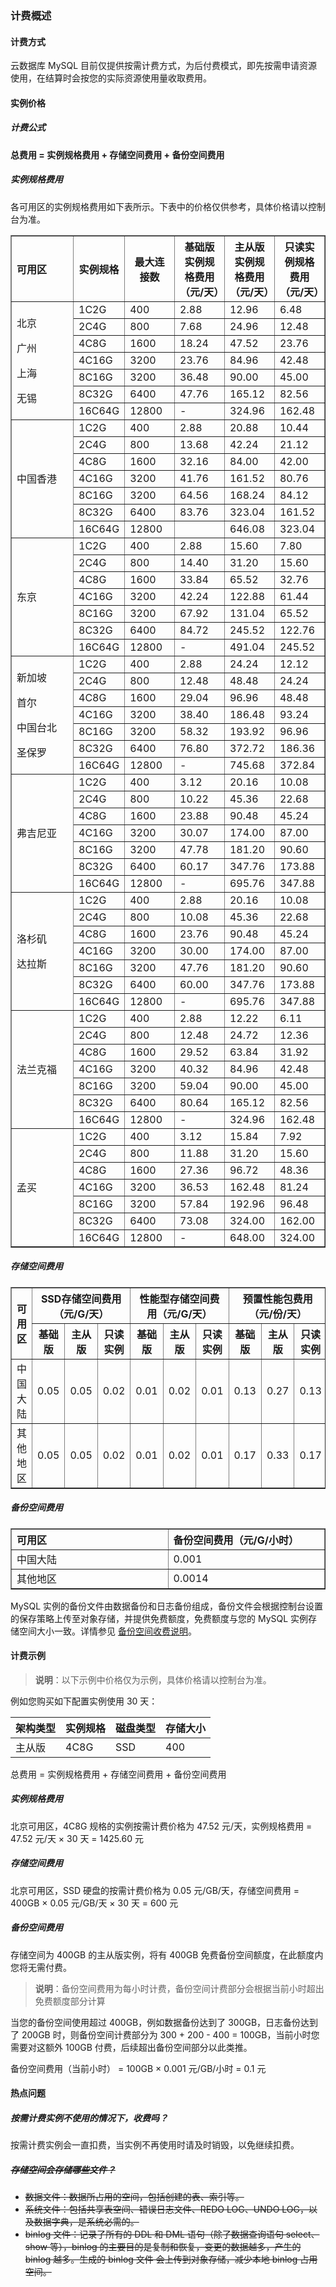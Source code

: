 ### 计费概述

#### 计费方式

云数据库 MySQL 目前仅提供按需计费方式，为后付费模式，即先按需申请资源使用，在结算时会按您的实际资源使用量收取费用。

#### 实例价格

##### 计费公式

**总费用 = 实例规格费用 + 存储空间费用 + 备份空间费用**

##### 实例规格费用

各可用区的实例规格费用如下表所示。下表中的价格仅供参考，具体价格请以控制台为准。

<table width="95%" border="1" cellpadding="2" cellspacing="1">
	<thead>
        <tr>
            <th align="left" width="20%">可用区</th>
            <th width="16%">实例规格</th>
            <th width="16%">最大连接数</th>
            <th width="16%">基础版实例规格费用（元/天）</th>
            <th width="16%">主从版实例规格费用（元/天）</th>
            <th width="16%">只读实例规格费用（元/天）</th>
        </tr>
    </thead>
    <tbody>
        <tr>
            <td rowspan="7">
                <p>北京</p>
                <p>广州</p>
                <p>上海</p>
                <p>无锡</p>
            </td>
            <td>1C2G</td>
            <td>400</td>
            <td>2.88</td>
            <td>12.96</td>
            <td>6.48</td>
        </tr>
    	<tr>
            <td>2C4G</td>
            <td>800</td>
            <td>7.68</td>
            <td>24.96</td>
            <td>12.48</td>
        </tr>
        <tr>
            <td>4C8G</td>
            <td>1600</td>
            <td>18.24</td>
            <td>47.52</td>
            <td>23.76</td>
        </tr>
        <tr>
            <td>4C16G</td>
            <td>3200</td>
            <td>23.76</td>
            <td>84.96</td>
            <td>42.48</td>
        </tr>
        <tr>
            <td>8C16G</td>
            <td>3200</td>
            <td>36.48</td>
            <td>90.00</td>
            <td>45.00</td>
        </tr>
        <tr>
            <td>8C32G</td>
            <td>6400</td>
            <td>47.76</td>
            <td>165.12</td>
            <td>82.56</td>
        </tr>
        <tr>
            <td>16C64G</td>
            <td>12800</td>
            <td>-</td>
            <td>324.96</td>
            <td>162.48</td>
        </tr>
        <tr>
            <td rowspan="7">
                <p>中国香港</p>
            </td>
            <td>1C2G</td>
            <td>400</td>
            <td>2.88</td>
            <td>20.88</td>
            <td>10.44</td>
        </tr>
    	<tr>
            <td>2C4G</td>
            <td>800</td>
            <td>13.68</td>
            <td>42.24</td>
            <td>21.12</td>
        </tr>
        <tr>
            <td>4C8G</td>
            <td>1600</td>
            <td>32.16</td>
            <td>84.00</td>
            <td>42.00</td>
        </tr>
        <tr>
            <td>4C16G</td>
            <td>3200</td>
            <td>41.76</td>
            <td>161.52</td>
            <td>80.76</td>
        </tr>
        <tr>
            <td>8C16G</td>
            <td>3200</td>
            <td>64.56</td>
            <td>168.24</td>
            <td>84.12</td>
        </tr>
        <tr>
            <td>8C32G</td>
            <td>6400</td>
            <td>83.76</td>
            <td>323.04</td>
            <td>161.52</td>
        </tr>
        <tr>
            <td>16C64G</td>
            <td>12800</td>
            <td></td>
            <td>646.08</td>
            <td>323.04</td>
        </tr>
        <tr>
            <td rowspan="7">
                <p>东京</p>
            </td>
            <td>1C2G</td>
            <td>400</td>
            <td>2.88</td>
            <td>15.60</td>
            <td>7.80</td>
        </tr>
    	<tr>
            <td>2C4G</td>
            <td>800</td>
            <td>14.40</td>
            <td>31.20</td>
            <td>15.60</td>
        </tr>
        <tr>
            <td>4C8G</td>
            <td>1600</td>
            <td>33.84</td>
            <td>65.52</td>
            <td>32.76</td>
        </tr>
        <tr>
            <td>4C16G</td>
            <td>3200</td>
            <td>42.24</td>
            <td>122.88</td>
            <td>61.44</td>
        </tr>
        <tr>
            <td>8C16G</td>
            <td>3200</td>
            <td>67.92</td>
            <td>131.04</td>
            <td>65.52</td>
        </tr>
        <tr>
            <td>8C32G</td>
            <td>6400</td>
            <td>84.72</td>
            <td>245.52</td>
            <td>122.76</td>
        </tr>
        <tr>
            <td>16C64G</td>
            <td>12800</td>
            <td>-</td>
            <td>491.04</td>
            <td>245.52</td>
        </tr>
        <tr>
            <td rowspan="7">
                <p>新加坡</p>
                <p>首尔</p>
                <p>中国台北</p>
                <p>圣保罗</p>
            </td>
            <td>1C2G</td>
            <td>400</td>
            <td>2.88</td>
            <td>24.24</td>
            <td>12.12</td>
        </tr>
    	<tr>
            <td>2C4G</td>
            <td>800</td>
            <td>12.48</td>
            <td>48.48</td>
            <td>24.24</td>
        </tr>
        <tr>
            <td>4C8G</td>
            <td>1600</td>
            <td>29.04</td>
            <td>96.96</td>
            <td>48.48</td>
        </tr>
        <tr>
            <td>4C16G</td>
            <td>3200</td>
            <td>38.40</td>
            <td>186.48</td>
            <td>93.24</td>
        </tr>
        <tr>
            <td>8C16G</td>
            <td>3200</td>
            <td>58.32</td>
            <td>193.92</td>
            <td>96.96</td>
        </tr>
        <tr>
            <td>8C32G</td>
            <td>6400</td>
            <td>76.80</td>
            <td>372.72</td>
            <td>186.36</td>
        </tr>
        <tr>
            <td>16C64G</td>
            <td>12800</td>
            <td>-</td>
            <td>745.68</td>
            <td>372.84</td>
        </tr>
        <tr>
            <td rowspan="7">
                <p>弗吉尼亚</p>
            </td>
            <td>1C2G</td>
            <td>400</td>
            <td>3.12</td>
            <td>20.16</td>
            <td>10.08</td>
        </tr>
    	<tr>
            <td>2C4G</td>
            <td>800</td>
            <td>10.22</td>
            <td>45.36</td>
            <td>22.68</td>
        </tr>
        <tr>
            <td>4C8G</td>
            <td>1600</td>
            <td>23.88</td>
            <td>90.48</td>
            <td>45.24</td>
        </tr>
        <tr>
            <td>4C16G</td>
            <td>3200</td>
            <td>30.07</td>
            <td>174.00</td>
            <td>87.00</td>
        </tr>
        <tr>
            <td>8C16G</td>
            <td>3200</td>
            <td>47.78</td>
            <td>181.20</td>
            <td>90.60</td>
        </tr>
        <tr>
            <td>8C32G</td>
            <td>6400</td>
            <td>60.17</td>
            <td>347.76</td>
            <td>173.88</td>
        </tr>
        <tr>
            <td>16C64G</td>
            <td>12800</td>
            <td>-</td>
            <td>695.76</td>
            <td>347.88</td>
        </tr>
        <tr>
            <td rowspan="7">
                <p>洛杉矶</p>
                <p>达拉斯</p>
            </td>
            <td>1C2G</td>
            <td>400</td>
            <td>2.88</td>
            <td>20.16</td>
            <td>10.08</td>
        </tr>
    	<tr>
            <td>2C4G</td>
            <td>800</td>
            <td>10.08</td>
            <td>45.36</td>
            <td>22.68</td>
        </tr>
        <tr>
            <td>4C8G</td>
            <td>1600</td>
            <td>23.76</td>
            <td>90.48</td>
            <td>45.24</td>
        </tr>
        <tr>
            <td>4C16G</td>
            <td>3200</td>
            <td>30.00</td>
            <td>174.00</td>
            <td>87.00</td>
        </tr>
        <tr>
            <td>8C16G</td>
            <td>3200</td>
            <td>47.76</td>
            <td>181.20</td>
            <td>90.60</td>
        </tr>
        <tr>
            <td>8C32G</td>
            <td>6400</td>
            <td>60.00</td>
            <td>347.76</td>
            <td>173.88</td>
        </tr>
        <tr>
            <td>16C64G</td>
            <td>12800</td>
            <td>-</td>
            <td>695.76</td>
            <td>347.88</td>
        </tr>
        <tr>
            <td rowspan="7">
                <p>法兰克福</p>
            </td>
            <td>1C2G</td>
            <td>400</td>
            <td>2.88</td>
            <td>12.22</td>
            <td>6.11</td>
        </tr>
    	<tr>
            <td>2C4G</td>
            <td>800</td>
            <td>12.48</td>
            <td>24.72</td>
            <td>12.36</td>
        </tr>
        <tr>
            <td>4C8G</td>
            <td>1600</td>
            <td>29.52</td>
            <td>63.84</td>
            <td>31.92</td>
        </tr>
        <tr>
            <td>4C16G</td>
            <td>3200</td>
            <td>40.32</td>
            <td>84.96</td>
            <td>42.48</td>
        </tr>
        <tr>
            <td>8C16G</td>
            <td>3200</td>
            <td>59.04</td>
            <td>90.00</td>
            <td>45.00</td>
        </tr>
        <tr>
            <td>8C32G</td>
            <td>6400</td>
            <td>80.64</td>
            <td>165.12</td>
            <td>82.56</td>
        </tr>
        <tr>
            <td>16C64G</td>
            <td>12800</td>
            <td>-</td>
            <td>324.96</td>
            <td>162.48</td>
        </tr>
        <tr>
            <td rowspan="7">
                <p>孟买</p>
            </td>
            <td>1C2G</td>
            <td>400</td>
            <td>3.12</td>
            <td>15.84</td>
            <td>7.92</td>
        </tr>
    	<tr>
            <td>2C4G</td>
            <td>800</td>
            <td>11.88</td>
            <td>31.20</td>
            <td>15.60</td>
        </tr>
        <tr>
            <td>4C8G</td>
            <td>1600</td>
            <td>27.36</td>
            <td>96.72</td>
            <td>48.36</td>
        </tr>
        <tr>
            <td>4C16G</td>
            <td>3200</td>
            <td>36.53</td>
            <td>162.48</td>
            <td>81.24</td>
        </tr>
        <tr>
            <td>8C16G</td>
            <td>3200</td>
            <td>57.84</td>
            <td>192.96</td>
            <td>96.48</td>
        </tr>
        <tr>
            <td>8C32G</td>
            <td>6400</td>
            <td>73.08</td>
            <td>324.00</td>
            <td>162.00</td>
        </tr>
        <tr>
            <td>16C64G</td>
            <td>12800</td>
            <td>-</td>
            <td>648.00</td>
            <td>324.00</td>
        </tr>
    </tbody>
</table>

##### 存储空间费用

<table width="95%" border="1" cellpadding="2" cellspacing="1">
	<thead>
        <tr>
            <th align="center" width="10%" rowspan="2">可用区</th>
            <th align="center" width="30%" colspan="3">SSD存储空间费用（元/G/天）</th>
            <th align="center" width="30%" colspan="3">性能型存储空间费用（元/G/天）</th>
            <th align="center" width="30%" colspan="3">预置性能包费用（元/份/天）</th>
        </tr>
        <tr>
            <th>基础版</th>
            <th>主从版</th>
			<th>只读实例</th>
            <th>基础版</th>
            <th>主从版</th>
			<th>只读实例</th>
            <th>基础版</th>
            <th>主从版</th>
			<th>只读实例</th>
        </tr>
    </thead>
    <tbody>
        <tr>
            <td>中国大陆</td>
            <td>0.05</td>
            <td>0.05</td>
            <td>0.02</td>
            <td>0.01</td>
            <td>0.02</td>
            <td>0.01</td>
            <td>0.13</td>
            <td>0.27</td>
            <td>0.13</td>
        </tr>
        <tr>
            <td>其他地区</td>
            <td>0.05</td>
            <td>0.05</td>
            <td>0.02</td>
            <td>0.01</td>
            <td>0.02</td>
            <td>0.01</td>
            <td>0.17</td>
            <td>0.33</td>
            <td>0.17</td>
        </tr>
    </tbody>
</table>

##### 备份空间费用

<table width="95%" border="1" cellpadding="2" cellspacing="1">
	<thead>
        <tr>
            <th align="left" width="20%">可用区</th>
            <th align="left" width="20%">备份空间费用（元/G/小时）</th>
        </tr>
    </thead>
    <tbody>
        <tr>
            <td>中国大陆</td>
            <td>0.001</td>
        </tr>
        <tr>
            <td>其他地区</td>
            <td>0.0014</td>
        </tr>
    </tbody>
</table>

MySQL 实例的备份文件由数据备份和日志备份组成，备份文件会根据控制台设置的保存策略上传至对象存储，并提供免费额度，免费额度与您的 MySQL 实例存储空间大小一致。详情参见 [备份空间收费说明](./05.备份空间收费说明.md)。

#### 计费示例

> **说明**：以下示例中价格仅为示例，具体价格请以控制台为准。

例如您购买如下配置实例使用 30 天：

| 架构类型 | 实例规格 | 磁盘类型 | 存储大小 |
| -------- | -------- | -------- | -------- |
| 主从版   | 4C8G     | SSD      | 400      |

总费用 = 实例规格费用 + 存储空间费用 + 备份空间费用

##### 实例规格费用

北京可用区，4C8G 规格的实例按需计费价格为 47.52 元/天，实例规格费用 = 47.52 元/天 × 30 天 = 1425.60 元

##### 存储空间费用

北京可用区，SSD 硬盘的按需计费价格为 0.05 元/GB/天，存储空间费用 = 400GB × 0.05 元/GB/天 × 30 天 = 600 元

##### 备份空间费用

存储空间为 400GB 的主从版实例，将有 400GB 免费备份空间额度，在此额度内您将无需付费。

> **说明**：备份空间费用为每小时计费，备份空间计费部分会根据当前小时超出免费额度部分计算

当您的备份空间使用超过 400GB，例如数据备份达到了 300GB，日志备份达到了 200GB 时，则备份空间计费部分为 300 + 200 - 400 = 100GB，当前小时您需要对这额外 100GB 付费，后续超出备份空间部分以此类推。

备份空间费用（当前小时） = 100GB × 0.001 元/GB/小时 = 0.1 元

#### 热点问题

##### 按需计费实例不使用的情况下，收费吗？

按需计费实例会一直扣费，当实例不再使用时请及时销毁，以免继续扣费。

##### ~~存储空间会存储哪些文件？~~

- ~~数据文件：数据所占用的空间，包括创建的表、索引等。~~
- ~~系统文件：包括共享表空间、错误日志文件、REDO LOG、UNDO LOG，以及数据字典，是系统必需的。~~
- ~~binlog 文件：记录了所有的 DDL 和 DML 语句（除了数据查询语句 select、show 等），binlog 的主要目的是复制和恢复，变更的数据越多，产生的 binlog 越多。生成的 binlog 文件 会上传到对象存储，减少本地 binlog 占用空间。~~
